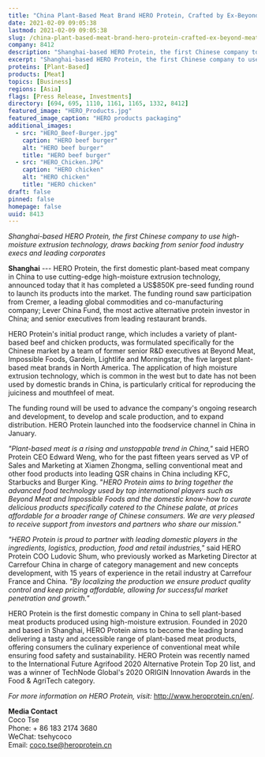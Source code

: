 ```yaml
---
title: "China Plant-Based Meat Brand HERO Protein, Crafted by Ex-Beyond Meat and Impossible Foods Senior Staffers, Closes $850K Pre-Seed Round"
date: 2021-02-09 09:05:38
lastmod: 2021-02-09 09:05:38
slug: /china-plant-based-meat-brand-hero-protein-crafted-ex-beyond-meat-and-impossible-foods
company: 8412
description: "Shanghai-based HERO Protein, the first Chinese company to use high-moisture extrusion technology, drawsbacking from senior food industry execs and leading corporates"
excerpt: "Shanghai-based HERO Protein, the first Chinese company to use high-moisture extrusion technology, drawsbacking from senior food industry execs and leading corporates"
proteins: [Plant-Based]
products: [Meat]
topics: [Business]
regions: [Asia]
flags: [Press Release, Investments]
directory: [694, 695, 1110, 1161, 1165, 1332, 8412]
featured_image: "HERO_Products.jpg"
featured_image_caption: "HERO products packaging"
additional_images:
  - src: "HERO_Beef-Burger.jpg"
    caption: "HERO beef burger"
    alt: "HERO beef burger"
    title: "HERO beef burger"
  - src: "HERO_Chicken.JPG"
    caption: "HERO chicken"
    alt: "HERO chicken"
    title: "HERO chicken"
draft: false
pinned: false
homepage: false
uuid: 8413
---
```

*Shanghai-based HERO Protein, the first Chinese company to use
high-moisture extrusion technology, draws backing from senior food
industry execs and leading corporates*

**Shanghai** --- HERO Protein, the first domestic plant-based meat
company in China to use cutting-edge high-moisture extrusion technology,
announced today that it has completed a US\$850K pre-seed funding round
to launch its products into the market. The funding round saw
participation from Cremer, a leading global commodities and
co-manufacturing company; Lever China Fund, the most active alternative
protein investor in China; and senior executives from leading restaurant
brands.

HERO Protein's initial product range, which includes a variety of
plant-based beef and chicken products, was formulated specifically for
the Chinese market by a team of former senior R&D executives at Beyond
Meat, Impossible Foods, Gardein, Lightlife and Morningstar, the five
largest plant-based meat brands in North America. The application of
high moisture extrusion technology, which is common in the west but to
date has not been used by domestic brands in China, is particularly
critical for reproducing the juiciness and mouthfeel of meat.

The funding round will be used to advance the company's ongoing research
and development, to develop and scale production, and to expand
distribution. HERO Protein launched into the foodservice channel in
China in January.

*\"Plant-based meat is a rising and unstoppable trend in China,\"* said
HERO Protein CEO Edward Weng, who for the past fifteen years served as
VP of Sales and Marketing at Xiamen Zhongma, selling conventional meat
and other food products into leading QSR chains in China including KFC,
Starbucks and Burger King. \"*HERO Protein aims to bring together the
advanced food technology used by top international players such as
Beyond Meat and Impossible Foods and the domestic know-how to curate
delicious products specifically catered to the Chinese palate, at prices
affordable for a broader range of Chinese consumers. We are very pleased
to receive support from investors and partners who share our mission.\"*

*\"HERO Protein is proud to partner with leading domestic players in the
ingredients, logistics, production, food and retail industries,\"* said
HERO Protein COO Ludovic Shum, who previously worked as Marketing
Director at Carrefour China in charge of category management and new
concepts development, with 15 years of experience in the retail industry
at Carrefour France and China. *\"By localizing the production we ensure
product quality control and keep pricing affordable, allowing for
successful market penetration and growth.\"*

HERO Protein is the first domestic company in China to sell plant-based
meat products produced using high-moisture extrusion. Founded in 2020
and based in Shanghai, HERO Protein aims to become the leading brand
delivering a tasty and accessible range of plant-based meat products,
offering consumers the culinary experience of conventional meat while
ensuring food safety and sustainability. HERO Protein was recently named
to the International Future Agrifood 2020 Alternative Protein Top 20
list, and was a winner of TechNode Global's 2020 ORIGIN Innovation
Awards in the Food & AgriTech category.

*For more information on HERO Protein, visit:*
<http://www.heroprotein.cn/en/>.

**Media Contact**\
Coco Tse\
Phone: + 86 183 2174 3680\
WeChat: tsehycoco\
Email: <coco.tse@heroprotein.cn>
